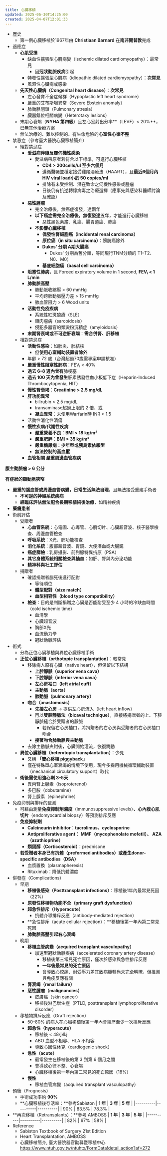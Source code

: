 ```yaml
---
title: 心臟移植
updated: 2025-06-30T14:25:00
created: 2025-04-07T12:01:33
---
```


- 歷史
  - 第一例心臟移植於1967年由 **Christiaan Barnard** 在**南非開普敦**完成
- 適應症
  - **心肌受損**
    - 缺血性擴張型心肌病變（ischemic dilated cardiomyopathy）：最常見
      - 因**冠狀動脈疾病**引起
    - 特發性擴張型心肌病（idiopathic dilated cardiomyopathy）：**次常見**
    - 風濕性心臟病或感染
  - **先天性心臟病（Congenital heart disease）**：**次常見**
    - 左心發育不全症候群（Hypoplastic left heart syndrome）
    - 嚴重的艾布斯坦異常（Severe Ebstein anomaly）
    - 肺動脈閉鎖（Pulmonary atresia）
    - 臟器錯位相關病變（Heterotaxy lesions）
  - 末期心衰竭（**NYHA 第四級**）且左心室射出分率**（LEVF）\< 20%**，已無其他治療方案
  - 無法治療的、難以控制的、有生命危險的**心室性心律不整**
- 禁忌症（參考臺大醫院心臟移植簡介）
  - 絕對禁忌症
    - **愛滋病伴隨反覆伺機性感染**
      - 愛滋病帶原者若符合以下標準，可進行心臟移植
        - **CD4 \> 200cells/ul 至少六個月**
        - 遵循醫囑並穩定接受雞尾酒療法（HAART），且**最近6個月內 HIV viral load小於 50 copies/ml**
        - 排除有未受控制、潛在致命之伺機性感染或腫瘤
        - 日後仍有抗逆轉錄病毒之治療選擇（應事先與感染科醫師討論及確認）
    - **惡性腫瘤**
      - 完全治療後，無癌症復發，達兩年
      - **以下癌症需完全治療後，無復發達五年**，才能進行心臟移植
        - 惡性黑色素瘤、乳癌、腸胃道癌、肺癌
      - **不影響心臟移植**
        - **偶發性腎細胞癌（incidental renal carcinoma）**
        - **原位癌（in situ carcinoma）**：膀胱癌除外
        - **Dukes' 分期 A期大腸癌**
          - Dukes' 分期為舊分類，等同現行TNM分類的 T1–T2、N0、M0）
        - **基底細胞癌（basal cell carcinoma）**
    - **阻塞性肺病**，且 Forced expiratory volume in 1 second, **FEV₁ \< 1 L/min**
    - **肺動脈高壓**
      - 肺動脈收縮壓 \> 60 mmHg
      - 平均跨肺動脈壓力差 \> 15 mmHg
      - 肺血管阻力 \> 6 Wood units
    - **活動性免疫疾病**
      - 系統性紅斑狼瘡（SLE）
      - 類肉瘤病（sarcoidosis）
      - 侵犯多器官的類澱粉沉積症（amyloidosis）
    - **末期腎衰竭或不可逆肝衰竭**：**需合併腎、肝移植**
  - 相對禁忌症
    - **活動性感染**：如肺炎、肺結核
      - 但**使用心室輔助裝置者除外**
    - 年齡 \> 72 歲（台灣超過70歲需專案申請核准）
    - **嚴重慢性阻塞性肺病**：FEV₁ \< 40%
    - **過去 6–8 週內曾有**肺梗塞
    - **過去 100 天內曾發生**肝素誘發性血小板低下症（Heparin-Induced Thrombocytopenia, HIT）
    - **慢性腎衰竭**：**Creatinine \> 2.5 mg/dL**
    - **肝功能異常**
      - bilirubin \> 2.5 mg/dL
      - transaminase超過上限的 2 倍，或
      - **凝血異常**：未使用Warfarin時 INR \> 1.5
    - 活動性消化性潰瘍
    - **慢性疾病/代謝性疾病**
      - **嚴重營養不良**：**BMI \< 18 kg/m²**
      - **嚴重肥胖：BMI \> 35 kg/m²**
      - **嚴重糖尿病：少年型或胰島素依賴型**
      - **無法控制的高血壓**
    - **血管相關**
**嚴重周邊血管疾病**

**腹主動脈瘤 \> 6 公分**

**有症狀的頸動脈狹窄**
- **嚴重的腦血管或周邊血管病變，日常生活無法自理**，且無法接受重建手術者
  - **不可逆的神經系統疾病**
  - **經臨床評估無法配合長期移植術後治療**，如精神疾病
- **藥癮患者**
- 術前評估
  - 受贈者
    - **心血管系統**：心電圖、心導管、心肌切片、心臟超音波、核子醫學檢查、周邊血管檢查
    - **呼吸系統**：X光、肺功能檢查
    - **消化系統**：腹部超音波、胃鏡、大便潛血或大腸鏡
    - **癌症篩檢**：乳房攝影、前列腺特異抗原（PSA）
    - **其它身體系統相關檢查與抽血**：如肝、腎與內分泌功能
    - **精神科與社工評估**
  - 捐贈者
    - 確認捐贈者腦死後進行配對
      - 等待順位
      - **體型配對（size match）**
      - **血型相容性（blood type compatibility）**
    - **檢查**：目的是判斷捐贈之心臟是否能耐受至少 4 小時的冷缺血時間（cold ischemic time）
      - 血清學
      - 心臟超音波
      - 胸部X光
      - 血流動力學
      - 冠狀動脈評估
- 術式
  - 分為正位心臟移植與異位心臟移植手術
  - **正位心臟移植（orthotopic transplantation）**：較常見
    - 移除病人原有心臟（native heart），但保留以下結構
      - **上腔靜脈（superior vena cava）**
      - **下腔靜脈（inferior vena cava）**
      - **左心房袖口（left atrial cuff）**
      - **主動脈（aorta）**
      - **肺動脈（pulmonary artery）**
    - **吻合（anastomosis）**
      - **先接左心房** → 提供左心房流入（left heart inflow）
      - 再以**雙腔靜脈法（bicaval technique）**，直接將捐贈者的上、下腔靜脈縫合於受贈者的靜脈
        - 若保留右心房袖口，將捐贈者的右心房與受贈者的右心房袖口吻合
      - **接著吻合肺動脈與主動脈**
    - 去除主動脈夾鉗後，心臟開始灌流，恢復跳動
  - **異位心臟移植（heterotopic transplantation）**：少見
    - 又稱 **「雙心移植 piggyback」**
    - 僅在特殊單心室衰竭的情境下使用，現今多採用機械循環輔助裝置（mechanical circulatory support）取代
  - **術後需使用強心劑 3–5天**
    - 異丙腎上腺素（isoproterenol）
    - 多巴胺（dobutamine）
    - 腎上腺素（epinephrine）
- 免疫抑制與排斥的監測
  - 可藉由測量**免疫抑制劑濃度**（immunosuppressive levels）**、心內膜心肌切片**（endomyocardial biopsy）等預測排斥反應
  - **免疫抑制劑**
    - **Calcineurin inhibitor**：**tacrolimus、cyclosporine**
    - **Antiproliferative agent： MMF（mycophenolate mofetil）、 AZA（azathioprine）**
    - **類固醇（Corticosteroid）**：prednisone
  - **若受贈者本身已有抗體（preformed antibodies）或產生donor-specific antibodies（DSA）**
    - 血漿置換（plasmapheresis）
    - Rituximab：降低抗體濃度
- 併發症（Complications）
  - 早期
    - **移植後感染（Posttransplant infections）**：移植後1年內最常見死因（22%）
    - **原發性移植物功能不全（primary graft dysfunction）**
    - **超急性排斥（Hyperacute）**
      - 抗體介導排斥反應（antibody-mediated rejection）
    - **急性排斥（acute cellular rejection）：**移植後第一年內第二常見死因
    - **肺動脈高壓引起右心衰竭**
  - 晚期
    - **移植血管病變（acquired transplant vasculopathy）**
      - 加速型冠狀動脈疾病（accelerated coronary artery disease）
        - 移植後第三常見死亡原因，僅次於感染與急性排斥反應
        - **一年後最常見的死亡原因**
        - 會導致心絞痛、耐受壓力差其致病機轉尚未完全明瞭，但推測與免疫反應有關
    - **腎衰竭（renal failure）**
    - **惡性腫瘤（malignancies）**
      - 皮膚癌（skin cancer）
      - 移植後淋巴增生症（PTLD, posttransplant lymphoproliferative disorder）
  - 移植物排斥反應（Graft rejection）
    - 50–80% 的病人在心臟移植後第一年內會經歷至少一次排斥反應
    - **超急性（hyperacute）**
      - 移植後 \< 48小時
      - ABO 血型不相容、HLA 不相容
      - 導致心因性休克（cardiogenic shock）
    - **急性（acute）**
      - 最常發生在移植後的第 3 到第 6 個月之間
      - 會導致心律不整、心衰竭
      - 心臟移植後第一年內第二常見的死亡原因（18%）
    - **慢性**
      - 移植血管病變（acquired transplant vasculopathy）
- 預後（Prognosis）
  - 手術成功率約 **90%**
  - **心臟移植後存活率：**參考Sabiston
| **1 年** | **3 年** | **5 年** |
|----------|----------|----------|
| 90%      | 83.5%    | 78.3%    |
- **再次移植（Retransplants）：**參考 AMBOSS
| **1 年** | **3 年** | **5 年** |
|----------|----------|----------|
| 82%      | 67%      | 58%      |
- Reference
  - Sabiston Textbook of Surgery 21st Edition
  - Heart Transplantation, AMBOSS
  - 心臟移植簡介, 臺大醫院器官勸募暨移植中心  
    <https://www.ntuh.gov.tw/ntuhtx/FormData!detail.action?af=272>
